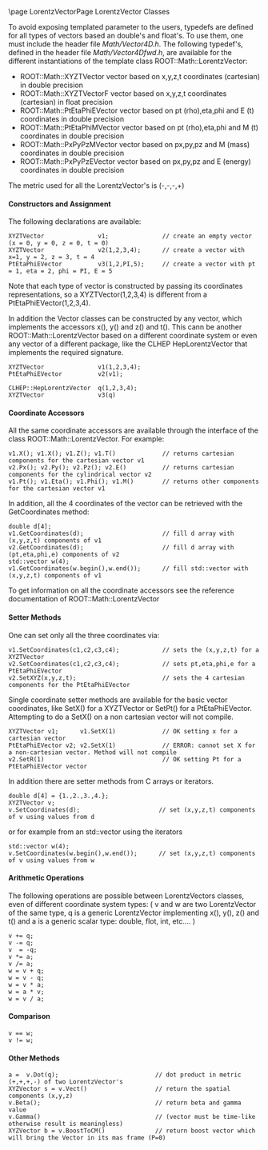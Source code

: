 \page LorentzVectorPage LorentzVector Classes


To avoid exposing templated parameter to the users, typedefs are defined for all types of
vectors based an double's and float's. To use them, one must include the header
file _Math/Vector4D.h_. The following typedef's, defined in the header file
_Math/Vector4Dfwd.h_, are available for the different instantiations of the template class
ROOT::Math::LorentzVector:

*   ROOT::Math::XYZTVector vector based on x,y,z,t coordinates (cartesian) in double precision
*   ROOT::Math::XYZTVectorF vector based on x,y,z,t coordinates (cartesian) in float precision
*   ROOT::Math::PtEtaPhiEVector vector based on pt (rho),eta,phi and E (t) coordinates in double precision
*   ROOT::Math::PtEtaPhiMVector vector based on pt (rho),eta,phi and M (t) coordinates in double precision
*   ROOT::Math::PxPyPzMVector vector based on px,py,pz and M (mass) coordinates in double precision
*   ROOT::Math::PxPyPzEVector vector based on px,py,pz and E (energy) coordinates in double precision

The metric used for all the LorentzVector's is (-,-,-,+)

#### Constructors and Assignment

The following declarations are available:


```
XYZTVector               v1;               // create an empty vector (x = 0, y = 0, z = 0, t = 0)
XYZTVector               v2(1,2,3,4);      // create a vector with x=1, y = 2, z = 3, t = 4
PtEtaPhiEVector          v3(1,2,PI,5);     // create a vector with pt = 1, eta = 2, phi = PI, E = 5
```

Note that each type of vector is constructed by passing its coordinates representations,
so a XYZTVector(1,2,3,4) is different from a PtEtaPhiEVector(1,2,3,4).

In addition the Vector classes can be constructed by any vector, which implements the
accessors x(), y() and z() and t(). This cann be another ROOT::Math::LorentzVector based
on a different coordinate system or even any vector of a different package, like the CLHEP
HepLorentzVector that implements the required signature.

```
XYZTVector               v1(1,2,3,4);
PtEtaPhiEVector          v2(v1);

CLHEP::HepLorentzVector  q(1,2,3,4);
XYZTVector               v3(q)
```

#### Coordinate Accessors

All the same coordinate accessors are available through the interface of the class
ROOT::Math::LorentzVector. For example:

```
v1.X(); v1.X(); v1.Z(); v1.T()             // returns cartesian components for the cartesian vector v1
v2.Px(); v2.Py(); v2.Pz(); v2.E()          // returns cartesian components for the cylindrical vector v2
v1.Pt(); v1.Eta(); v1.Phi(); v1.M()        // returns other components for the cartesian vector v1
```

In addition, all the 4 coordinates of the vector can be retrieved with the GetCoordinates method:

```
double d[4];
v1.GetCoordinates(d);                      // fill d array with (x,y,z,t) components of v1
v2.GetCoordinates(d);                      // fill d array with (pt,eta,phi,e) components of v2
std::vector w(4);
v1.GetCoordinates(w.begin(),w.end());      // fill std::vector with (x,y,z,t) components of v1
```

To get information on all the coordinate accessors see the reference documentation of
ROOT::Math::LorentzVector

#### Setter Methods

One can set only all the three coordinates via:

```
v1.SetCoordinates(c1,c2,c3,c4);            // sets the (x,y,z,t) for a XYZTVector
v2.SetCoordinates(c1,c2,c3,c4);            // sets pt,eta,phi,e for a PtEtaPhiEVector
v2.SetXYZ(x,y,z,t);                        // sets the 4 cartesian components for the PtEtaPhiEVector
```

Single coordinate setter methods are available for the basic vector coordinates, like SetX()
for a XYZTVector or SetPt() for a PtEtaPhiEVector. Attempting to do a SetX() on a non
cartesian vector will not compile.

```
XYZTVector v1;      v1.SetX(1)             // OK setting x for a cartesian vector
PtEtaPhiEVector v2; v2.SetX(1)             // ERROR: cannot set X for a non-cartesian vector. Method will not compile
v2.SetR(1)                                 // OK setting Pt for a  PtEtaPhiEVector vector
```

In addition there are setter methods from C arrays or iterators.

```
double d[4] = {1.,2.,3.,4.};
XYZTVector v;
v.SetCoordinates(d);                      // set (x,y,z,t) components of v using values from d
```

or for example from an std::vector using the iterators

```
std::vector w(4);
v.SetCoordinates(w.begin(),w.end());      // set (x,y,z,t) components of v using values from w
```

#### Arithmetic Operations

The following operations are possible between LorentzVectors classes, even of different
coordinate system types: ( v and w are two LorentzVector of the same type, q is a generic
LorentzVector implementing x(), y(), z() and t() and a is a generic scalar
type: double, flot, int, etc.... )

```
v += q;
v -= q;
v  = -q;
v *= a;
v /= a;
w = v + q;
w = v - q;
w = v * a;
w = a * v;
w = v / a;
```

#### Comparison

```
v == w;
v != w;
```

#### Other Methods

```
a =  v.Dot(q);                           // dot product in metric (+,+,+,-) of two LorentzVector's
XYZVector s = v.Vect()                   // return the spatial components (x,y,z)
v.Beta();                                // return beta and gamma value
v.Gamma()                                // (vector must be time-like otherwise result is meaningless)
XYZVector b = v.BoostToCM()              // return boost vector which will bring the Vector in its mas frame (P=0)
```
